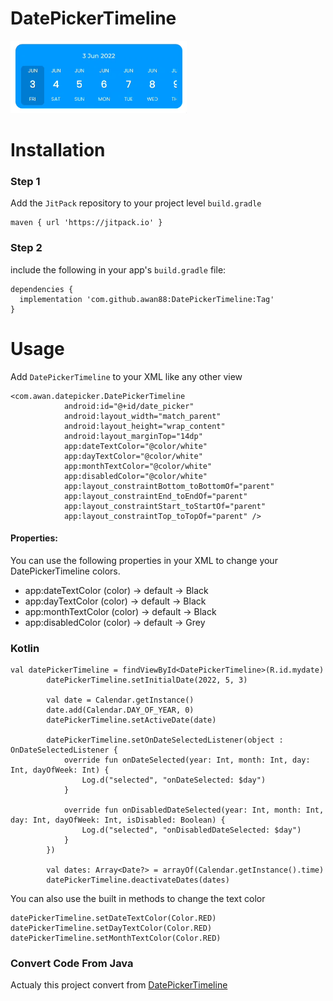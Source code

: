 # DatePickerTimeline

<img src="/app/img.png" alt="My cool logo"/>

# Installation
### Step 1
Add the `JitPack` repository to your project level `build.gradle`
```
maven { url 'https://jitpack.io' }
```

### Step 2
include the following in your app's `build.gradle` file:
```
dependencies {
  implementation 'com.github.awan88:DatePickerTimeline:Tag'
}
```

# Usage
Add `DatePickerTimeline` to your XML like any other view
```
<com.awan.datepicker.DatePickerTimeline
            android:id="@+id/date_picker"
            android:layout_width="match_parent"
            android:layout_height="wrap_content"
            android:layout_marginTop="14dp"
            app:dateTextColor="@color/white"
            app:dayTextColor="@color/white"
            app:monthTextColor="@color/white"
            app:disabledColor="@color/white"
            app:layout_constraintBottom_toBottomOf="parent"
            app:layout_constraintEnd_toEndOf="parent"
            app:layout_constraintStart_toStartOf="parent"
            app:layout_constraintTop_toTopOf="parent" />
```

#### Properties:
You can use the following properties in your XML to change your DatePickerTimeline colors.
* app:dateTextColor (color) -> default -> Black
* app:dayTextColor (color) -> default -> Black
* app:monthTextColor (color) -> default -> Black
* app:disabledColor (color) -> default -> Grey

### Kotlin
```
val datePickerTimeline = findViewById<DatePickerTimeline>(R.id.mydate)
        datePickerTimeline.setInitialDate(2022, 5, 3)

        val date = Calendar.getInstance()
        date.add(Calendar.DAY_OF_YEAR, 0)
        datePickerTimeline.setActiveDate(date)

        datePickerTimeline.setOnDateSelectedListener(object : OnDateSelectedListener {
            override fun onDateSelected(year: Int, month: Int, day: Int, dayOfWeek: Int) {
                Log.d("selected", "onDateSelected: $day")
            }

            override fun onDisabledDateSelected(year: Int, month: Int, day: Int, dayOfWeek: Int, isDisabled: Boolean) {
                Log.d("selected", "onDisabledDateSelected: $day")
            }
        })

        val dates: Array<Date?> = arrayOf(Calendar.getInstance().time)
        datePickerTimeline.deactivateDates(dates)
```

You can also use the built in methods to change the text color
```
datePickerTimeline.setDateTextColor(Color.RED)
datePickerTimeline.setDayTextColor(Color.RED)
datePickerTimeline.setMonthTextColor(Color.RED)
```

### Convert Code From Java
Actualy this project convert from [DatePickerTimeline](https://github.com/101Loop/DatePickerTimeline)
